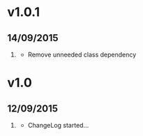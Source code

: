 # v1.0.1
## 14/09/2015

1. [](#bugfix)
    * Remove unneeded class dependency

# v1.0
## 12/09/2015

1. [](#new)
    * ChangeLog started...
